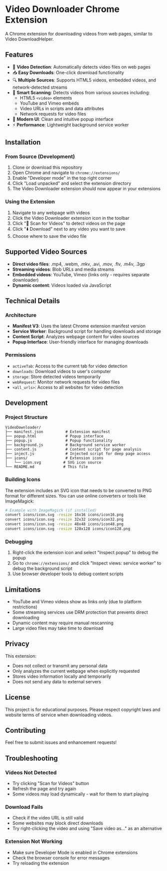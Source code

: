 # Video Downloader Chrome Extension

A Chrome extension for downloading videos from web pages, similar to Video DownloadHelper.

## Features

- 🎥 **Video Detection**: Automatically detects video files on web pages
- 📥 **Easy Downloads**: One-click download functionality
- 🔍 **Multiple Sources**: Supports HTML5 videos, embedded videos, and network-detected streams
- 🎯 **Smart Scanning**: Detects videos from various sources including:
  - HTML5 `<video>` elements
  - YouTube and Vimeo embeds
  - Video URLs in scripts and data attributes
  - Network requests for video files
- 🎨 **Modern UI**: Clean and intuitive popup interface
- ⚡ **Performance**: Lightweight background service worker

## Installation

### From Source (Development)

1. Clone or download this repository
2. Open Chrome and navigate to `chrome://extensions/`
3. Enable "Developer mode" in the top right corner
4. Click "Load unpacked" and select the extension directory
5. The Video Downloader extension should now appear in your extensions

### Using the Extension

1. Navigate to any webpage with videos
2. Click the Video Downloader extension icon in the toolbar
3. Click "🔄 Scan for Videos" to detect videos on the page
4. Click "⬇️ Download" next to any video you want to save
5. Choose where to save the video file

## Supported Video Sources

- **Direct video files**: .mp4, .webm, .mkv, .avi, .mov, .flv, .m4v, .3gp
- **Streaming videos**: Blob URLs and media streams
- **Embedded videos**: YouTube, Vimeo (links only - requires separate downloader)
- **Dynamic content**: Videos loaded via JavaScript

## Technical Details

### Architecture

- **Manifest V3**: Uses the latest Chrome extension manifest version
- **Service Worker**: Background script for handling downloads and storage
- **Content Script**: Analyzes webpage content for video sources
- **Popup Interface**: User-friendly interface for managing downloads

### Permissions

- `activeTab`: Access to the current tab for video detection
- `downloads`: Download videos to user's computer
- `storage`: Store detected videos temporarily
- `webRequest`: Monitor network requests for video files
- `<all_urls>`: Access to all websites for video detection

## Development

### Project Structure

```
VideoDownloader/
├── manifest.json          # Extension manifest
├── popup.html             # Popup interface
├── popup.js               # Popup functionality
├── background.js          # Background service worker
├── content.js             # Content script for page analysis
├── inject.js              # Injected script for deep page access
├── icons/                 # Extension icons
│   └── icon.svg          # SVG icon source
└── README.md             # This file
```

### Building Icons

The extension includes an SVG icon that needs to be converted to PNG format for different sizes. You can use online converters or tools like ImageMagick:

```bash
# Example with ImageMagick (if installed)
convert icons/icon.svg -resize 16x16 icons/icon16.png
convert icons/icon.svg -resize 32x32 icons/icon32.png
convert icons/icon.svg -resize 48x48 icons/icon48.png
convert icons/icon.svg -resize 128x128 icons/icon128.png
```

### Debugging

1. Right-click the extension icon and select "Inspect popup" to debug the popup
2. Go to `chrome://extensions/` and click "Inspect views: service worker" to debug the background script
3. Use browser developer tools to debug content scripts

## Limitations

- YouTube and Vimeo videos show as links only (due to platform restrictions)
- Some streaming services use DRM protection that prevents direct downloading
- Dynamic content may require manual rescanning
- Large video files may take time to download

## Privacy

This extension:
- Does not collect or transmit any personal data
- Only analyzes the current webpage when explicitly requested
- Stores video information locally and temporarily
- Does not send any data to external servers

## License

This project is for educational purposes. Please respect copyright laws and website terms of service when downloading videos.

## Contributing

Feel free to submit issues and enhancement requests!

## Troubleshooting

### Videos Not Detected
- Try clicking "Scan for Videos" button
- Refresh the page and try again
- Some videos may load dynamically - wait for them to start playing

### Download Fails
- Check if the video URL is still valid
- Some websites may block direct downloads
- Try right-clicking the video and using "Save video as..." as an alternative

### Extension Not Working
- Make sure Developer Mode is enabled in Chrome extensions
- Check the browser console for error messages
- Try reloading the extension
